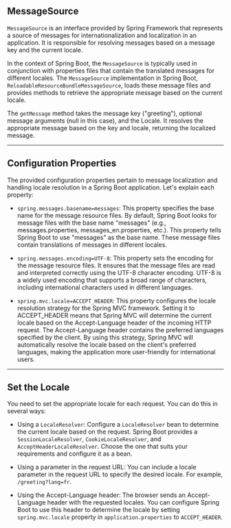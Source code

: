 ## MessageSource

`MessageSource` is an interface provided by Spring Framework that represents a source of messages for internationalization and localization in an application. It is responsible for resolving messages based on a message key and the current locale.

In the context of Spring Boot, the `MessageSource` is typically used in conjunction with properties files that contain the translated messages for different locales. The `MessageSource` implementation in Spring Boot, `ReloadableResourceBundleMessageSource`, loads these message files and provides methods to retrieve the appropriate message based on the current locale.

The `getMessage` method takes the message key ("greeting"), optional message arguments (null in this case), and the Locale. It resolves the appropriate message based on the key and locale, returning the localized message.

---

## Configuration Properties

The provided configuration properties pertain to message localization and handling locale resolution in a Spring Boot application. Let's explain each property:

- `spring.messages.basename=messages`: This property specifies the base name for the message resource files. By default, Spring Boot looks for message files with the base name "messages" (e.g., messages.properties, messages_en.properties, etc.). This property tells Spring Boot to use "messages" as the base name. These message files contain translations of messages in different locales.

- `spring.messages.encoding=UTF-8`: This property sets the encoding for the message resource files. It ensures that the message files are read and interpreted correctly using the UTF-8 character encoding. UTF-8 is a widely used encoding that supports a broad range of characters, including international characters used in different languages.

- `spring.mvc.locale=ACCEPT_HEADER`: This property configures the locale resolution strategy for the Spring MVC framework. Setting it to ACCEPT_HEADER means that Spring MVC will determine the current locale based on the Accept-Language header of the incoming HTTP request. The Accept-Language header contains the preferred languages specified by the client. By using this strategy, Spring MVC will automatically resolve the locale based on the client's preferred languages, making the application more user-friendly for international users.

---

## Set the Locale

You need to set the appropriate locale for each request. You can do this in several ways:

- Using a `LocaleResolver`: Configure a `LocaleResolver` bean to determine the current locale based on the request. Spring Boot provides a `SessionLocaleResolver`, `CookieLocaleResolver`, and `AcceptHeaderLocaleResolver`. Choose the one that suits your requirements and configure it as a bean.

- Using a parameter in the request URL: You can include a locale parameter in the request URL to specify the desired locale. For example, `/greeting?lang=fr`.

- Using the Accept-Language header: The browser sends an Accept-Language header with the requested locales. You can configure Spring Boot to use this header to determine the locale by setting `spring.mvc.locale` property in `application.properties` to `ACCEPT_HEADER`.
